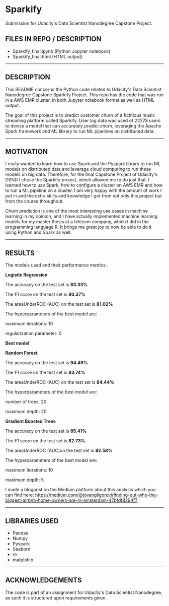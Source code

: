 # Sparkify
Submission for Udacity's Data Scientist Nanodegree Capstone Project.

## FILES IN REPO / DESCRIPTION

- Sparkify_final.ipynb (Python Jupyter notebook)
- Sparkify_final.html (HTML output)

*********************
## DESCRIPTION
This README concerns the Python code related to Udacity's Data Scientist Nanodegree Capstone Sparkify Project.
This repo has the code that was run in a AWS EMR cluster, in both Jupyter notebook format as well as HTML output.

The goal of this project is to predict customer churn of a fictitious music streaming platform called Sparkify. User log data was used of 22278 users to devise a model that can accurately predict churn, leveraging the Apache Spark framework and ML library to run ML pipelines on distributed data.

*********************
## MOTIVATION
I really wanted to learn how to use Spark and the Pyspark library to run ML models on distributed data and leverage cloud computing to run these models on big data. Therefore, for the final Capstone Project of Udacity's DSND I chose the Sparkify project, which allowed me to do just that. I learned how to use Spark, how to configure a cluster on AWS EMR and how to run a ML pipeline on a cluster. I am very happy with the amount of work I put in and the extra skills and knowledge I got from not only this project but from the course throughout.

Churn prediction is one of the most interesting use cases in machine learning in my opinion, and I have actually implemented machine learning models for my master thesis at a telecom company, which I did in the programming language R. It brings me great joy to now be able to do it using Python and Spark as well.



*********************
## RESULTS

The models used and their performance metrics: 

**Logistic Regression**

The accuracy on the test set is **83.33%** 

The F1 score on the test set is **80.37%** 

The areaUnderROC (AUC) on the test set is **81.02%**

The hyperparameters of the best model are: 

maximum iterations: 10

regularization parameter: 0

**Best model**:

**Random Forest**

The accuracy on the test set is **94.49%**

The F1 score on the test set is **83.74%**

The areaUnderROC (AUC) on the test set is **84.44%**

The hyperparameters of the best model are:

number of trees: 20

maximum depth: 20

**Gradient Boosted Trees**

The accuracy on the test set is **85.41%**

The F1 score on the test set is **82.73%**

The areaUnderROC (AUC)on the test set is **82.58%**

The hyperparameters of the best model are:

maximum iterations: 10

maximum depth: 5


I made a blogpost on the Medium platform about this analysis which you can find here:  https://medium.com/@jovangligorevi/finding-out-who-the-biggest-airbnb-home-owners-are-in-amsterdam-47bfdf8294f7

*********************
## LIBRARIES USED
- Pandas
- Numpy
- Pyspark
- Seaborn
- re
- matplotlib

*********************
## ACKNOWLEDGEMENTS
The code is part of an assignment for Udacity's Data Scientist Nanodegree, as such it is structured upon requirements given. 
